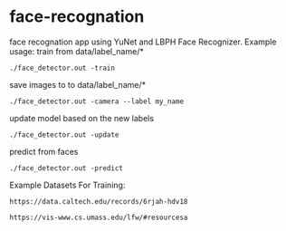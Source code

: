 # face-recognation

face recognation app using YuNet and LBPH Face Recognizer. Example usage:
train from data/label_name/*

    ./face_detector.out -train

save images to to data/label_name/*


    ./face_detector.out -camera --label my_name


update model based on the new labels

    ./face_detector.out -update

predict from faces

    ./face_detector.out -predict




Example Datasets For Training:

    https://data.caltech.edu/records/6rjah-hdv18

    https://vis-www.cs.umass.edu/lfw/#resourcesa